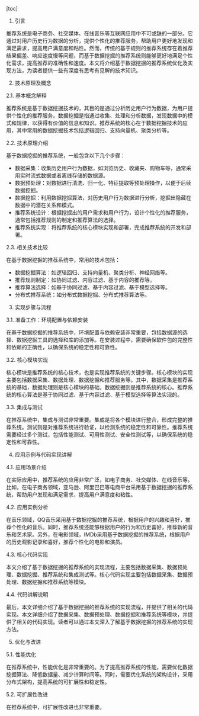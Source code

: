 
[toc]                    
                
                
1. 引言

推荐系统是电子商务、社交媒体、在线音乐等互联网应用中不可或缺的一部分。它通过对用户历史行为数据的分析，提供个性化的推荐服务，帮助用户更好地发现和满足需求，提高用户满意度和粘性。然而，传统的基于规则的推荐系统存在着推荐结果偏差、响应速度慢等问题，而基于数据挖掘的推荐系统则能够更好地满足个性化需求，提高推荐的准确性和速度。本文将介绍基于数据挖掘的推荐系统优化及实现方法，为读者提供一些有深度有思考有见解的技术知识。

2. 技术原理及概念

2.1. 基本概念解释

推荐系统是基于数据挖掘技术的，其目的是通过分析历史用户行为数据，为用户提供个性化的推荐服务。数据挖掘是指通过收集、处理和分析数据，发现数据中的模式和规律，以获得有价值的信息和知识。推荐系统的核心在于数据挖掘技术的应用，其中常用的数据挖掘技术包括逻辑回归、支持向量机、聚类分析等。

2.2. 技术原理介绍

基于数据挖掘的推荐系统，一般包含以下几个步骤：

- 数据采集：收集历史用户行为数据，如浏览历史、收藏夹、购物车等，通常采用实时流式数据或者离线存储的数据源。
- 数据预处理：对数据进行清洗、归一化、特征提取等预处理操作，以便于后续数据挖掘。
- 数据挖掘：利用数据挖掘算法，对历史用户行为数据进行分析，挖掘出隐藏在数据中的潜在关系和模式。
- 推荐系统设计：根据挖掘出的用户需求和用户行为，设计个性化的推荐服务，通常包括推荐规则的制定和推荐算法的选择。
- 推荐系统实现：将推荐系统的核心模块实现和部署，完成推荐系统的开发和部署。

2.3. 相关技术比较

在基于数据挖掘的推荐系统中，常用的技术包括：

- 数据挖掘算法：如逻辑回归、支持向量机、聚类分析、神经网络等。
- 推荐规则制定：如协同过滤、内容过滤、基于内容的推荐等。
- 推荐算法选择：如基于协同过滤、基于内容过滤、基于模型选择等。
- 分布式推荐系统：如分布式数据挖掘、分布式推荐算法等。

3. 实现步骤与流程

3.1. 准备工作：环境配置与依赖安装

在基于数据挖掘的推荐系统中，环境配置与依赖安装非常重要，包括数据源的选择、数据挖掘工具的选择和库的添加等。在安装过程中，需要确保软件包的完整性和依赖的正确性，以确保系统的稳定性和可靠性。

3.2. 核心模块实现

核心模块是推荐系统的核心技术，也是实现推荐系统的关键步骤。核心模块的实现主要包括数据采集、数据处理、数据挖掘和推荐服务等。其中，数据采集是推荐系统的基础，数据处理则是核心模块的基础，数据挖掘则是推荐系统的核心。推荐系统的核心算法是基于协同过滤、基于内容过滤、基于模型选择等算法实现的。

3.3. 集成与测试

在推荐系统中，集成与测试非常重要。集成是将各个模块进行整合，形成完整的推荐系统。测试则是对推荐系统进行验证，以检测系统的稳定性和可靠性。推荐系统需要经过多个测试，包括性能测试、可用性测试、安全性测试等，以确保系统的稳定性和可靠性。

4. 应用示例与代码实现讲解

4.1. 应用场景介绍

在实际应用中，推荐系统的应用非常广泛，如电子商务、社交媒体、在线音乐等。比如，在电子商务领域，亚马逊、阿里巴巴等电商平台采用基于数据挖掘的推荐系统，帮助用户发现和满足需求，提高用户满意度和粘性。

4.2. 应用实例分析

在音乐领域，QQ音乐采用基于数据挖掘的推荐系统，根据用户的兴趣和喜好，推荐个性化的音乐。同时，推荐系统还能够根据用户的行为和历史喜好，推荐新的音乐和艺术家。另外，在电影领域，IMDb采用基于数据挖掘的推荐系统，根据用户的历史观影记录和喜好，推荐个性化的电影和演员。

4.3. 核心代码实现

本文介绍了基于数据挖掘的推荐系统的实现流程，主要包括数据采集、数据预处理、数据挖掘、推荐系统和集成测试等。核心代码实现主要包括数据采集、数据预处理、数据挖掘和推荐系统等模块。

4.4. 代码讲解说明

最后，本文详细介绍了基于数据挖掘的推荐系统的实现流程，并提供了相关的代码实现。本文详细介绍了数据采集、数据预处理、数据挖掘和推荐系统等模块，并提供了相关的代码实现。读者可以通过本文深入了解基于数据挖掘的推荐系统的实现方法。

5. 优化与改进

5.1. 性能优化

在推荐系统中，性能优化是非常重要的。为了提高推荐系统的性能，需要优化数据挖掘算法、降低数据量、减少计算时间等。同时，需要优化系统的架构设计，采用分布式架构，提高系统的可扩展性和稳定性。

5.2. 可扩展性改进

在推荐系统中，可扩展性改进也非常重要。

